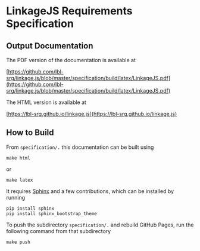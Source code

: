 # LinkageJS Requirements Specification

## Output Documentation

The PDF version of the documentation is available at

[https://github.com/lbl-srg/linkage.js/blob/master/specification/build/latex/LinkageJS.pdf](https://github.com/lbl-srg/linkage.js/blob/master/specification/build/latex/LinkageJS.pdf)

The HTML version is available at

[https://lbl-srg.github.io/linkage.js](https://lbl-srg.github.io/linkage.js)

## How to Build

From `specification/.` this documentation can be built using

```
make html
```

or

```
make latex
```

It requires [Sphinx](http://www.sphinx-doc.org) and a few contributions, which can be installed by running

```
pip install sphinx
pip install sphinx_bootstrap_theme
```

To push the subdirectory `specification/.` and rebuild GitHub Pages, run the following command from that subdirectory

```
make push
```